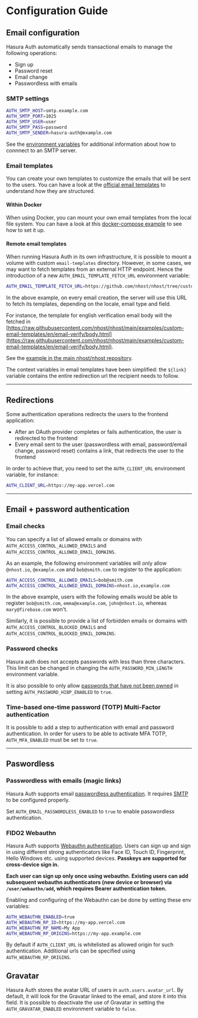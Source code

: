 # Configuration Guide

## Email configuration

Hasura Auth automatically sends transactional emails to manage the following operations:

- Sign up
- Password reset
- Email change
- Passwordless with emails

### SMTP settings

```bash
AUTH_SMTP_HOST=smtp.example.com
AUTH_SMTP_PORT=1025
AUTH_SMTP_USER=user
AUTH_SMTP_PASS=password
AUTH_SMTP_SENDER=hasura-auth@example.com
```

See the [environment variables](./environment-variables) for additional information about how to connnect to an SMTP server.

### Email templates

You can create your own templates to customize the emails that will be sent to the users. You can have a look at the [official email templates](https://github.com/nhost/hasura-auth/tree/main/email-templates) to understand how they are structured.

#### Within Docker

When using Docker, you can mount your own email templates from the local file system. You can have a look at this [docker-compose example](https://github.com/nhost/hasura-auth/blob/16df3e84b6c9a4f888b2ff07bd85afc34f8ed051/docker-compose-example.yaml#L41) to see how to set it up.

#### Remote email templates

When running Hasura Auth in its own infrastructure, it is possible to mount a volume with custom `email-templates` directory. However, in some cases, we may want to fetch templates from an external HTTP endpoint. Hence the introduction of a new `AUTH_EMAIL_TEMPLATE_FETCH_URL` environment variable:

```bash
AUTH_EMAIL_TEMPLATE_FETCH_URL=https://github.com/nhost/nhost/tree/custom-email-templates-example/examples/custom-email-templates
```

In the above example, on every email creation, the server will use this URL to fetch its templates, depending on the locale, email type and field.

For instance, the template for english verification email body will the fetched in [https://raw.githubusercontent.com/nhost/nhost/main/examples/custom-email-templates/en/email-verify/body.html](https://raw.githubusercontent.com/nhost/nhost/main/examples/custom-email-templates/en/email-verify/body.html).

See the [example in the main nhost/nhost repository](https://github.com/nhost/nhost/tree/main/examples/custom-email-templates).

The context variables in email templates have been simplified: the `${link}` variable contains the entire redirection url the recipient needs to follow.

---

## Redirections

Some authentication operations redirects the users to the frontend application:

- After an OAuth provider completes or fails authentication, the user is redirected to the frontend
- Every email sent to the user (passwordless with email, password/email change, password reset) contains a link, that redirects the user to the frontend

In order to achieve that, you need to set the `AUTH_CLIENT_URL` environment variable, for instance:

```bash
AUTH_CLIENT_URL=https://my-app.vercel.com
```

---

## Email + password authentication

### Email checks

You can specify a list of allowed emails or domains with `AUTH_ACCESS_CONTROL_ALLOWED_EMAILS` and `AUTH_ACCESS_CONTROL_ALLOWED_EMAIL_DOMAINS`.

As an example, the following environment variables will only allow `@nhost.io`, `@example.com` and `bob@smith.com` to register to the application:

```bash
AUTH_ACCESS_CONTROL_ALLOWED_EMAILS=bob@smith.com
AUTH_ACCESS_CONTROL_ALLOWED_EMAIL_DOMAINS=nhost.io,example.com
```

In the above example, users with the following emails would be able to register `bob@smith.com`, `emma@example.com`, `john@nhost.io`, whereas `mary@firebase.com` won't.

Similarly, it is possible to provide a list of forbidden emails or domains with `AUTH_ACCESS_CONTROL_BLOCKED_EMAILS` and `AUTH_ACCESS_CONTROL_BLOCKED_EMAIL_DOMAINS`.

### Password checks

Hasura auth does not accepts passwords with less than three characters. This limit can be changed in changing the `AUTH_PASSWORD_MIN_LENGTH` environment variable.

It is also possible to only allow [passwords that have not been pwned](https://haveibeenpwned.com/) in setting `AUTH_PASSWORD_HIBP_ENABLED` to `true`.

### Time-based one-time password (TOTP) Multi-Factor authentication

It is possible to add a step to authentication with email and password authentication. In order for users to be able to activate MFA TOTP, `AUTH_MFA_ENABLED` must be set to `true`.

<!-- TODO ## OAuth authentication -->

---

## Paswordless

### Passwordless with emails (magic links)

Hasura Auth supports email [passwordless authentication](https://en.wikipedia.org/wiki/Passwordless_authentication). It requires [SMTP](#email-configuration) to be configured properly.

Set `AUTH_EMAIL_PASSWORDLESS_ENABLED` to `true` to enable passwordless authentication.

<!-- TODO ## Passwordless with SMS -->

### FIDO2 Webauthn

Hasura Auth supports [Webauthn authentication](https://en.wikipedia.org/wiki/WebAuthn). Users can sign up and sign in using different strong authenticators like Face ID, Touch ID, Fingerprint, Hello Windows etc. using supported devices. **Passkeys are supported for cross-device sign in.**

**Each user can sign up only once using webauthn. Existing users can add subsequent webauthn authenticators (new device or browser) via `/user/webauthn/add`, which requires Bearer authentication token.**

Enabling and configuring of the Webauthn can be done by setting these env variables:

```bash
AUTH_WEBAUTHN_ENABLED=true
AUTH_WEBAUTHN_RP_ID=https://my-app.vercel.com
AUTH_WEBAUTHN_RP_NAME=My App
AUTH_WEBAUTHN_RP_ORIGINS=https://my-app.example.com
```

By default if `AUTH_CLIENT_URL` is whitelisted as allowed origin for such authentication. Additional urls can be specified using `AUTH_WEBAUTHN_RP_ORIGINS`.

## Gravatar

Hasura Auth stores the avatar URL of users in `auth.users.avatar_url`. By default, it will look for the Gravatar linked to the email, and store it into this field.
It is possible to deactivate the use of Gravatar in setting the `AUTH_GRAVATAR_ENABLED` environment variable to `false`.
